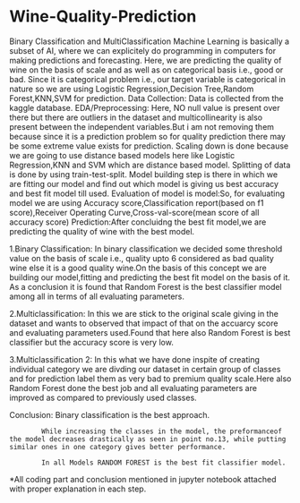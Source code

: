 # Wine-Quality-Prediction
Binary Classification and MultiClassification
Machine Learning is basically a subset of AI, where we can explicitely do programming in computers for making predictions and forecasting. Here, we are predicting the quality of wine on the basis of scale and as well as on categorical basis i.e., good or bad.
Since it is categorical problem i.e., our target variable is categorical in nature so we are using Logistic Regression,Decision Tree,Random Forest,KNN,SVM for prediction.
Data Collection: Data is collected from the kaggle database.
EDA/Preprocessing: Here, NO null value is present over there but there are outliers in the dataset and multicollinearity is also present between the independent variables.But i am not removing them because since it is a prediction problem so for quality prediction there may be some extreme value exists for prediction.
Scaling down is done because we are going to use distance based models here like Logistic Regression,KNN and SVM which are distance based model.
Splitting of data is done by using train-test-split.
Model building step is there in which we are fitting our model and find out which model is giving us best accuracy and best fit model till used.
Evaluation of model is model:So, for evaluating model we are using Accuracy score,Classification report(based on f1 score),Receiver Operating Curve,Cross-val-score(mean score of all accuracy score)
Prediction:After concluidng the best fit model,we are predicting the quality of wine with the best model.

1.Binary Classification: In binary classification we decided some threshold value on the basis of scale i.e., quality upto 6 considered as bad quality wine else it is a good quality wine.On the basis of this concept we are building our model,fitting and predicting the best fit model on the basis of it. As a conclusion it is found that Random Forest is the best classifier model among all in terms of all evaluating parameters.

2.Multiclassification: In this we are stick to the original scale giving in the dataset and wants to observed that impact of that on the accuarcy score and evaluating parameters used.Found that here also Random Forest is best classifier but the accuracy score is very low.

3.Multiclassification 2: In this what we have done inspite of creating individual category we are divding our dataset in certain group of classes and for prediction label them as very bad to premium quality scale.Here also Random Forest done the best job and all evaluating parameters are improved as compared to previously used classes.

Conclusion: Binary classification is the best approach.

            While increasing the classes in the model, the preformanceof the model decreases drastically as seen in point no.13, while putting similar ones in one category gives better performance.
            
            In all Models RANDOM FOREST is the best fit classifier model.
            
*All coding part and conclusion mentioned in jupyter notebook attached with proper explanation in each step.
